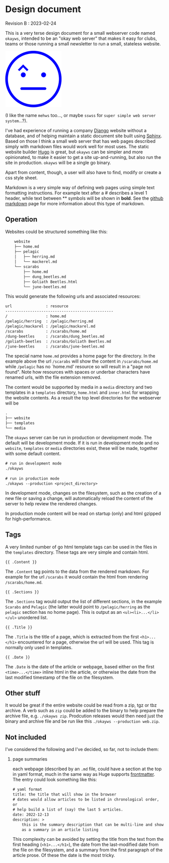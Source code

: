 # Design document

Revision B : <time>2023-02-24</time>

This is a very terse design document for a small webserver code named
`okayws`, intended to be an "okay web server" that makes it easy for
clubs, teams or those running a small newsletter to run a small,
stateless website.

![okayws icon](okayws.png)

(I like the name `mehws` too..., or maybe `sswss` for `super simple web
server system`...?).

I've had experience of running a company
[Django](https://www.djangoproject.com/) website without a database, and
of helping maintain a static document site built using
[Sphinx](https://www.sphinx-doc.org/en/master/). Based on those I think
a small web server that has web pages described simply with markdown
files would work well for most uses. The static website builder
[Hugo](https://gohugo.io/) is great, but `okayws` can be simpler and
more opinionated, to make it easier to get a site up-and-running, but
also run the site in production. `okayws` will be a single go binary.

Apart from content, though, a user will also have to find, modify or
create a css style sheet.

Markdown is a very simple way of defining web pages using simple text
formatting instructions. For example text after a \# describes a level 1
header, while text between \*\* symbols will be shown in **bold**. See
the [github markdown](https://docs.github.com/en/get-started/writing-on-github/getting-started-with-writing-and-formatting-on-github/basic-writing-and-formatting-syntax)
page for more information about this type of markdown.

## Operation

Websites could be structured something like this:

```
    website
    ├── home.md
    ├── pelagic
    │   ├── herring.md
    │   └── mackerel.md
    └── scarabs
        ├── home.md
        ├── dung_beetles.md
        ├── Goliath Beetles.html
        └── june-beetles.md
```

This would generate the following urls and associated resources:

```
url               : resource
------------------------------------------------
/                 : home.md
/pelagic/herring  : /pelagic/herring.md
/pelagic/mackarel : /pelagic/mackarel.md
/scarabs          : /scarabs/home.md
/dung-beetles     : /scarabs/dung_beetles.md
/goliath-beetles  : /scarabs/Goliath Beetles.md
/june-beetles     : /scarabs/june-beetles.md
```

The special name `home.md` provides a home page for the directory. In
the example above the url `/scarabs` will show the content in
`/scarabs/home.md` while `/pelagic` has no `home.md' resource so will
result in a "page not found". Note how resources with spaces or underbar
characters have renamed urls, with the file extension removed.

The content would be supported by media in a `media` directory and two
templates in a `templates` directory, `home.html` and `inner.html` for
wrapping the website contents. As a result the top level directories for
the webserver will be

```
.
├── website
├── templates
└── media
```

The `okayws` server can be run in production or development mode. The
default will be development mode. If it is run in development mode and
no `website`, `templates` or `media` directories exist, these will be
made, together with some default content.

```
# run in development mode
./okayws

# run in production mode
./okayws --production <project_directory>
```

In development mode, changes on the filesystem, such as the creation of
a new file or saving a change, will automatically reload the content of
the server to help review the rendered changes.

In production mode content will be read on startup (only) and html
gzipped for high-performance.

## Tags

A very limited number of go html template tags can be used in the
files in the `templates` directory. These tags are very simple and
contain html.

```
{{ .Content }}
```

The `.Content` tag points to the
data from the rendered markdown. For example for the url `/scarabs` it
would contain the html from rendering `/scarabs/home.md`.

```
{{ .Sections }}
```

The `.Sections` tag would output the list of different sections, in the
example `Scarabs` and `Pelagic` (the latter would point to
`/pelagic/herring` as the `pelagic` section has no home page). This is
output as an `<ul><li>...</li></ul>` unordered list.

```
{{ .Title }}
```

The `.Title` is the title of a page, which is extracted from the first
`<h1>...</h1>` encountered for a page, otherwise the url will be used.
This tag is normally only used in templates.

```
{{ .Date }}
```
The `.Date` is the date of the article or webpage, based either on the
first `<time>...</time>` inline html in the article, or otherwise the
date from the last modified timestamp of the file on the filesystem.

## Other stuff

It would be great if the entire website could be read from a zip, tgz or
tbz archive. A verb such as `zip` could be added to the binary to help
prepare the archive file, e.g. `./okayws zip`. Prodcution releases would
then need just the binary and archive file and be run like this
`./okayws --production web.zip`.

## Not included

I've considered the following and I've decided, so far, not to include
them:

1. page summaries
   
   each webpage (described by an `.md` file, could have a section at the
   top in yaml format, much in the same way as Huge supports
   [frontmatter](https://gohugo.io/content-management/front-matter/). The
   entry could look something like this:

   ```
   # yaml format
   title: the title that will show in the browser
   # dates would allow articles to be listed in chronological order, or
   # help build a list of (say) the last 5 articles.
   date: 2022-12-13
   description: >
       this is the summary description that can be multi-line and show
       as a summary in an article listing
   ```

   This complexity can be avoided by setting the title from the text
   from the first heading (`<h1>...</h1>`), the date from the
   last-modified date from the file on the filesystem, and a summary
   from the first paragraph of the article prose. Of these the date is
   the most tricky.

